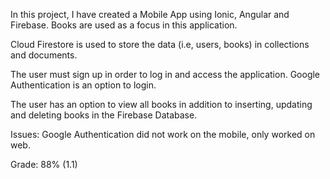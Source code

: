 In this project, I have created a Mobile App using Ionic, Angular and Firebase. Books are used as a focus in this application.

Cloud Firestore is used to store the data (i.e, users, books) in collections and documents.

The user must sign up in order to log in and access the application. Google Authentication is an option to login.

The user has an option to view all books in addition to inserting, updating and deleting books in the Firebase Database. 

Issues: Google Authentication did not work on the mobile, only worked on web. 
 
Grade: 88% (1.1)